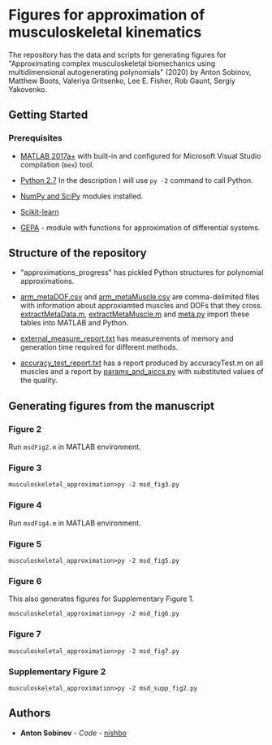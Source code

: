 # Figures for approximation of musculoskeletal kinematics

The repository has the data and scripts for generating figures for "Approximating complex musculoskeletal biomechanics using multidimensional autogenerating polynomials" (2020) by Anton Sobinov, Matthew Boots, Valeriya Gritsenko, Lee E. Fisher, Rob Gaunt, Sergiy Yakovenko.

## Getting Started

### Prerequisites

* [MATLAB 2017a+](https://www.mathworks.com/products/matlab.html) with built-in and configured for Microsoft Visual Studio compilation (`mex`) tool.

* [Python 2.7](https://www.python.org/download/releases/2.7/) In the description I will use `py -2` command to call Python.

* [NumPy and SciPy](https://www.scipy.org/scipylib/download.html) modules installed.

* [Scikit-learn](https://scikit-learn.org/stable/install.html)

* [GEPA](https://github.com/nishbo/gepa) - module with functions for approximation of differential systems.

## Structure of the repository

* "approximations_progress" has pickled Python structures for polynomial approximations.

* [arm_metaDOF.csv](arm_metaDOF.csv) and [arm_metaMuscle.csv](arm_metaMuscle.csv) are comma-delimited files with information about approxiamted muscles and DOFs that they cross. [extractMetaData.m](extractMetaData.m), [extractMetaMuscle.m](extractMetaMuscle.m) and [meta.py](meta.py) import these tables into MATLAB and Python.

* [external_measure_report.txt](external_measure_report.txt) has measurements of memory and generation time required for different methods.

* [accuracy_test_report.txt](accuracy_test_report.txt) has a report produced by accuracyTest.m on all muscles and a report by [params_and_aiccs.py](params_and_aiccs.py) with substituted values of the quality.

## Generating figures from the manuscript

### Figure 2

Run `msdFig2.m` in MATLAB environment.

### Figure 3

```
musculoskeletal_approximation>py -2 msd_fig3.py
```

### Figure 4

Run `msdFig4.m` in MATLAB environment.

### Figure 5

```
musculoskeletal_approximation>py -2 msd_fig5.py
```

### Figure 6

This also generates figures for Supplementary Figure 1.

```
musculoskeletal_approximation>py -2 msd_fig6.py
```

### Figure 7

```
musculoskeletal_approximation>py -2 msd_fig7.py
```

### Supplementary Figure 2

```
musculoskeletal_approximation>py -2 msd_supp_fig2.py
```

## Authors

* **Anton Sobinov** - *Code* - [nishbo](https://github.org/nishbo)
